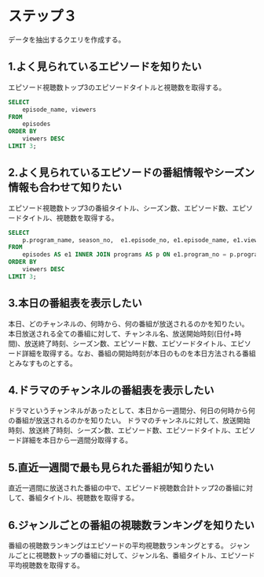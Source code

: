 # ステップ３
データを抽出するクエリを作成する。

## 1.よく見られているエピソードを知りたい
エピソード視聴数トップ3のエピソードタイトルと視聴数を取得する。
```sql
SELECT
    episode_name, viewers
FROM
    episodes
ORDER BY
	viewers DESC
LIMIT 3;
```

## 2.よく見られているエピソードの番組情報やシーズン情報も合わせて知りたい
エピソード視聴数トップ3の番組タイトル、シーズン数、エピソード数、エピソードタイトル、視聴数を取得する。
```sql
SELECT
    p.program_name, season_no,  e1.episode_no, e1.episode_name, e1.viewers
FROM
    episodes AS e1 INNER JOIN programs AS p ON e1.program_no = p.program_no
ORDER BY
	viewers DESC
LIMIT 3;
```

## 3.本日の番組表を表示したい
本日、どのチャンネルの、何時から、何の番組が放送されるのかを知りたい。
本日放送される全ての番組に対して、チャンネル名、放送開始時刻(日付+時間)、放送終了時刻、シーズン数、エピソード数、エピソードタイトル、エピソード詳細を取得する。なお、番組の開始時刻が本日のものを本日方法される番組とみなすものとする。

## 4.ドラマのチャンネルの番組表を表示したい
ドラマというチャンネルがあったとして、本日から一週間分、何日の何時から何の番組が放送されるのかを知りたい。
ドラマのチャンネルに対して、放送開始時刻、放送終了時刻、シーズン数、エピソード数、エピソードタイトル、エピソード詳細を本日から一週間分取得する。

## 5.直近一週間で最も見られた番組が知りたい
直近一週間に放送された番組の中で、エピソード視聴数合計トップ2の番組に対して、番組タイトル、視聴数を取得する。

## 6.ジャンルごとの番組の視聴数ランキングを知りたい
番組の視聴数ランキングはエピソードの平均視聴数ランキングとする。
ジャンルごとに視聴数トップの番組に対して、ジャンル名、番組タイトル、エピソード平均視聴数を取得する。
